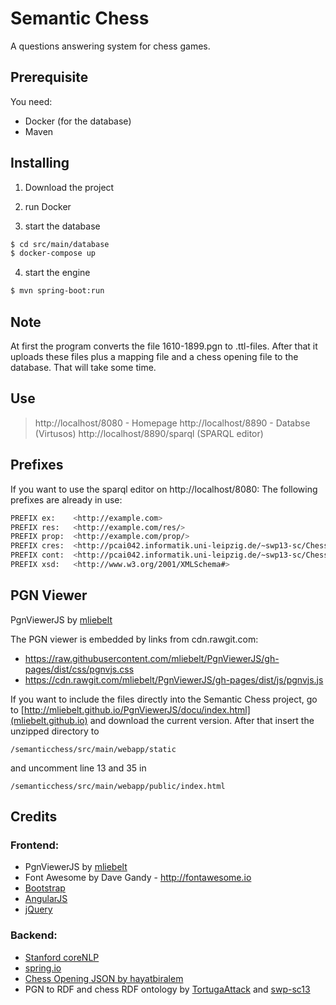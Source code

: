 # Semantic Chess

A questions answering system for chess games.


## Prerequisite

You need:

- Docker (for the database)
- Maven


## Installing

1. Download the project

2. run Docker

3. start the database

```sh
$ cd src/main/database
$ docker-compose up
```

4. start the engine

```sh
$ mvn spring-boot:run
```

## Note

At first the program converts the file 1610-1899.pgn to .ttl-files. After that it uploads these files plus a mapping file and a chess opening file to the database. That will take some time.


## Use

> http://localhost/8080 - Homepage
> http://localhost/8890 - Databse (Virtusos)
> http://localhost/8890/sparql (SPARQL editor)


## Prefixes
If you want to use the sparql editor on http://localhost/8080: The following prefixes are already in use:

```sh
PREFIX ex:    <http://example.com> 
PREFIX res:   <http://example.com/res/> 
PREFIX prop:  <http://example.com/prop/> 
PREFIX cres:  <http://pcai042.informatik.uni-leipzig.de/~swp13-sc/ChessOntology/Resources/> 
PREFIX cont:  <http://pcai042.informatik.uni-leipzig.de/~swp13-sc/ChessOntology#> 
PREFIX xsd:   <http://www.w3.org/2001/XMLSchema#>
```

## PGN Viewer
PgnViewerJS by [mliebelt](https://github.com/mliebelt/PgnViewerJS)

The PGN viewer is embedded by links from cdn.rawgit.com:
- https://raw.githubusercontent.com/mliebelt/PgnViewerJS/gh-pages/dist/css/pgnvjs.css
- https://cdn.rawgit.com/mliebelt/PgnViewerJS/gh-pages/dist/js/pgnvjs.js

If you want to include the files directly into the Semantic Chess project, go to [http://mliebelt.github.io/PgnViewerJS/docu/index.html](mliebelt.github.io)
and download the current version. After that insert the unzipped directory to 
```
/semanticchess/src/main/webapp/static
```
and uncomment line 13 and 35 in
```
/semanticchess/src/main/webapp/public/index.html
```

## Credits
### Frontend:
- PgnViewerJS by [mliebelt](https://github.com/mliebelt/PgnViewerJS)
- Font Awesome by Dave Gandy - http://fontawesome.io
- [Bootstrap](http://getbootstrap.com/)
- [AngularJS](https://angularjs.org/) 
- [jQuery](https://jquery.com/)

### Backend:
- [Stanford coreNLP](https://stanfordnlp.github.io/CoreNLP/)
- [spring.io](https://spring.io/)
- [Chess Opening JSON by hayatbiralem](https://github.com/hayatbiralem/eco.json/blob/master/eco.json)
- PGN to RDF and chess RDF ontology by [TortugaAttack](https://github.com/TortugaAttack/CACADUS) and [swp-sc13](http://pcai042.informatik.uni-leipzig.de/swp/SWP-13/swp13-sc/) 
